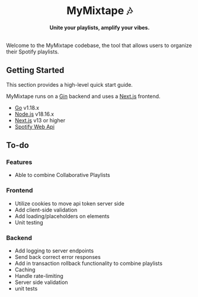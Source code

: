 <div align="center">
    <br>
    <h1>MyMixtape 🎶</h1>
    <strong>Unite your playlists, amplify your vibes.</strong>
</div>
<br>

Welcome to the MyMixtape codebase, the tool that allows users to organize their Spotify playlists.

## Getting Started

This section provides a high-level quick start guide.

MyMixtape runs on a [Gin](https://gin-gonic.com/) backend and uses a [Next.js](https://nextjs.org/) frontend.

- [Go](https://go.dev/) v1.18.x
- [Node.js](https://nodejs.org/en) v18.16.x
- [Next.js](https://nextjs.org/) v13 or higher
- [Spotify Web Api](https://developer.spotify.com/documentation/web-api)

## To-do

### Features

- Able to combine Collaborative Playlists

### Frontend

- Utilize cookies to move api token server side
- Add client-side validation
- Add loading/placeholders on elements
- Unit testing

### Backend

- Add logging to server endpoints
- Send back correct error responses
- Add in transaction rollback functionality to combine playlists
- Caching
- Handle rate-limiting
- Server side validation
- unit tests
